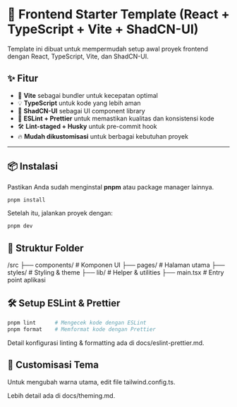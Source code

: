 # 🚀 Frontend Starter Template (React + TypeScript + Vite + ShadCN-UI)

Template ini dibuat untuk mempermudah setup awal proyek frontend dengan React, TypeScript, Vite, dan ShadCN-UI.

## ✨ Fitur

- 🚀 **Vite** sebagai bundler untuk kecepatan optimal
- 💡 **TypeScript** untuk kode yang lebih aman
- 🎨 **ShadCN-UI** sebagai UI component library
- 🎯 **ESLint + Prettier** untuk memastikan kualitas dan konsistensi kode
- 🛠 **Lint-staged + Husky** untuk pre-commit hook
- 🔥 **Mudah dikustomisasi** untuk berbagai kebutuhan proyek

---

## 📦 Instalasi

Pastikan Anda sudah menginstal **pnpm** atau package manager lainnya.

```sh
pnpm install
```

Setelah itu, jalankan proyek dengan:

```sh
pnpm dev
```

## 🚀 Struktur Folder

/src
├── components/ # Komponen UI
├── pages/ # Halaman utama
├── styles/ # Styling & theme
├── lib/ # Helper & utilities
├── main.tsx # Entry point aplikasi

## 🛠 Setup ESLint & Prettier

```sh
pnpm lint      # Mengecek kode dengan ESLint
pnpm format    # Memformat kode dengan Prettier
```

Detail konfigurasi linting & formatting ada di docs/eslint-prettier.md.

## 🎨 Customisasi Tema

Untuk mengubah warna utama, edit file tailwind.config.ts.

Lebih detail ada di docs/theming.md.
